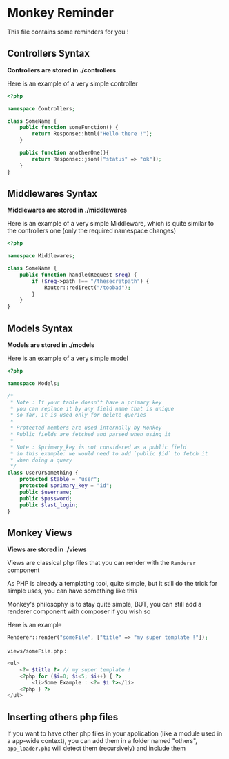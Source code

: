 # Monkey Reminder

This file contains some reminders for you !




## Controllers Syntax

**Controllers are stored in ./controllers**

Here is an example of a very simple controller 

```php
<?php 

namespace Controllers;

class SomeName {
    public function someFunction() {
        return Response::html("Hello there !");
    }

    public function anotherOne(){
        return Response::json(["status" => "ok"]);
    }
}
```










## Middlewares Syntax

**Middlewares are stored in ./middlewares**

Here is an example of a very simple Middleware,
which is quite similar to the controllers one 
(only the required namespace changes)

```php
<?php 

namespace Middlewares;

class SomeName {
    public function handle(Request $req) {
        if ($req->path !== "/thesecretpath") {
            Router::redirect("/toobad");
        }
    }
}

```











## Models Syntax

**Models are stored in ./models**

Here is an example of a very simple model

```php
<?php 

namespace Models;

/* 
 * Note : If your table doesn't have a primary key
 * you can replace it by any field name that is unique
 * so far, it is used only for delete queries
 *
 * Protected members are used internally by Monkey
 * Public fields are fetched and parsed when using it
 * 
 * Note : $primary_key is not considered as a public field
 * in this example: we would need to add `public $id` to fetch it
 * when doing a query
 */
class UserOrSomething {
    protected $table = "user";
    protected $primary_key = "id"; 
    public $username;
    public $password;
    public $last_login;
}

```











## Monkey Views

**Views are stored in ./views**

Views are classical php files that you can render with the
`Renderer` component

As PHP is already a templating tool, quite simple, but it 
still do the trick for simple uses, you can have something 
like this

Monkey's philosophy is to stay quite simple, BUT, you can
still add a renderer component with composer if you wish so

Here is an example

```php
Renderer::render("someFile", ["title" => "my super template !"]);
```

`views/someFile.php` :
```php
<ul>
    <?= $title ?> // my super template !
    <?php for ($i=0; $i<5; $i++) { ?>
        <li>Some Example : <?= $i ?></li>
    <?php } ?>
</ul>
```





## Inserting others php files

If you want to have other php files in your application
(like a module used in a app-wide context), you 
can add them in a folder named "others", `app_loader.php`
will detect them (recursively) and include them